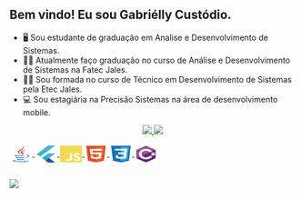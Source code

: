 ## Bem vindo! Eu sou Gabriélly Custódio.

- 🖥️ Sou estudante de graduação em Analise e Desenvolvimento de Sistemas.
- 👩‍🚀 Atualmente faço graduação no curso de Análise e Desenvolvimento de Sistemas na Fatec Jales.
- 👩‍🎓 Sou formada no curso de Técnico em Desenvolvimento de Sistemas pela Etec Jales.
- 💻 Sou estagiária na Precisão Sistemas na área de desenvolvimento mobile.

<div align="center">
  <a href="https://github.com/gabyferr">
  <img height="165em" src="https://github-readme-stats.vercel.app/api?username=gabyferr&show_icons=true&theme=dark&include_all_commits=true&count_private=true"/>
  <img height="165em" src="https://github-readme-stats.vercel.app/api/top-langs/?username=gabyferr&layout=compact&langs_count=7&theme=dark"/>
</div>
<div style="display: inline_block"><br>
  <img align="center" alt="Java logo" height="30" width="40" src="https://raw.githubusercontent.com/devicons/devicon/master/icons/java/java-original.svg">
  <img align="center" alt="flutter logo" height="30" width="40" src="https://raw.githubusercontent.com/devicons/devicon/master/icons/flutter/flutter-original.svg">
  <img align="center" alt="Js logo" height="30" width="40" src="https://raw.githubusercontent.com/devicons/devicon/master/icons/javascript/javascript-plain.svg">
  <img align="center" alt="HTML logo" height="30" width="40" src="https://raw.githubusercontent.com/devicons/devicon/master/icons/html5/html5-original.svg">
  <img align="center" alt="CSS logo" height="30" width="40" src="https://raw.githubusercontent.com/devicons/devicon/master/icons/css3/css3-original.svg">
  <img align="center" alt="Csharp logo" height="30" width="40" src="https://raw.githubusercontent.com/devicons/devicon/master/icons/csharp/csharp-original.svg">
</div>

##
 
<div> 
  <a href="https://www.linkedin.com/in/gabycustódio" target="_blank"><img src="https://img.shields.io/badge/-LinkedIn-%230077B5?style=for-the-badge&logo=linkedin&logoColor=white" target="_blank"></a>  
</div>
